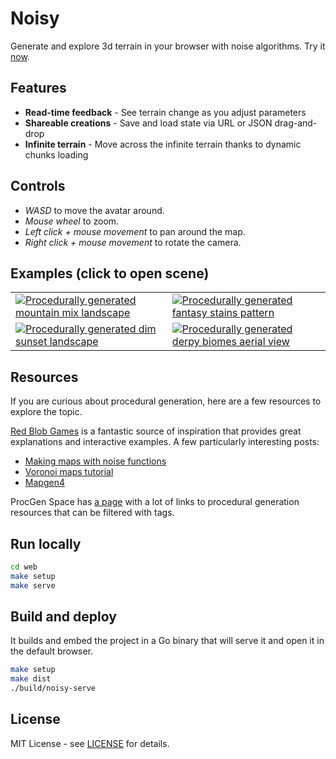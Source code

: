 # Noisy

Generate and explore 3d terrain in your browser with noise algorithms.
Try it [now](https://mooss.github.io/noisy/coriander).

## Features

- **Read-time feedback** - See terrain change as you adjust parameters
- **Shareable creations** - Save and load state via URL or JSON drag-and-drop
- **Infinite terrain** - Move across the infinite terrain thanks to dynamic chunks loading

## Controls

- *WASD* to move the avatar around.
- *Mouse wheel* to zoom.
- *Left click + mouse movement* to pan around the map.
- *Right click + mouse movement* to rotate the camera.

## Examples (click to open scene)

<table>
  <tr>
    <td>
      <a title="Mountain mix" href="https://mooss.github.io/noisy/coriander/?q=N4IghgDiBcoMY1GAjjcAvEAaEAFRIAomgJ7YgBiMAtAIwBM9AdAAwDMAnF9xwOwCsANg44A4jHr8WrTjy69B9XgA4AvjjBlYRUuSrQQZMWgDuIVepAAjAmDRgATuctgAzgQTaASmgCS5MH0QAA8AgFU0AGFyCAcAUwA3AEsAewBXVwBlJPQ43UsbbTsDMAAXZw0Aaw8CJLQ8jWiDMxx8bWIDBL00LuNoaRUOWg42ABZ-Udp-ASFeCxxCpHsAGwrwAHUaooAtezA7DQBFexSAjqQAKwIAORhpQRcu7VuSgDM1sAAhGFomNjUFrZ7AA1NYAcwIi3A9gAKuYcJ4kGA8toocVwJl4SBESAAFIEADSkKBJTACEsOLAAA1TB8XqA0fYAPJYylEkoQjT-EoACwCYChjIMpwpBAhqJJIHKou0fIM73mICg2gAJvVyKgDKEcE4DNUcAA7NBpLHubR1AwAW3IVwMqxwaoMeQsLssAFk0EScAARYlFPZ1GVIACC9gQGgAmmg4RowHKGZLpQiCHKQArLL6Jf7SWqg-AzE6Ah7SQFQgZQz6_UsSgAJVkEfHacpZ6sgEXJ7TihPZqX12VodM4ZWgR0gOs4TUgTA6tD6kBGgwmyxm0AWkDWnC2kD2kCj52K74t6HCvugLvWSXfPMsgzHHBNEAVkCpwdKgij8cgSfTkC6kBzhcQCXHAVxANcNxALcdz3ZxLAAGSrY9wGA7FbGtI90XbVDO0Q9Ek2w0AXzWYddzQTYJz8cg_wA41TVqNAIKg8gYJdWN3gwtAsJxc8hRAK8O1AG8QDvEAHyfIjFRI0dQQogwf2o8gF1-IRl3oq0bTQaD1VYyDbHEAwIg0RsQCjDRMxAGlXRwYsQAQ117JcMBzzAHwSjqDQ2hANgAgQgw4BSBwkjAA0VTiJwLCAA...">
        <img src="https://mooss.github.io/noisy/coriander/scenes/mountain-mix.jpeg" alt="Procedurally generated mountain mix landscape"/>
      </a>
    </td>
    <td>
      <a title="Fantasy stains" href="https://mooss.github.io/noisy/coriander/?q=N4IghgDiBcoMY1GAjjcAvEAaEAFRIAojAIwBMAzAHQDsADAJwCsTJNJJALAzbzgGKkuVOgDZmJCmTpimnSjgDiMUXRq0AHBrWiSDMqwoaAvjjABPAsWjlq7CpyY1ONMhpcuBQjVU50KFDRMopQUdGRuSjBkVNIULFoaTPE8nEkApgC0lMamIABGBGBoYABOILlmAM4ECLAgAEpomGaC0CAAHtjgAKpoAMLdEKXpAG4AlgD2AK5VAMrj6OnRwXmF9cXtYAAuFXlgANa1BONoXWaD7QDu3fj11iCj3W2P3crQdFQMnGyiLnRMLSUZKVApFEoAGz2ZgA6scNgAtEpgYpmACKaH4YAAdtswFVLGZrEgAFYEAByME-on2T3qlK2ADNoeAAEJoG5rcFbABqLIA5gR1kgSgAVCo4OpIMDLerC8AlOYSkBSkAAKQIAGkhdzwGAEHlVWAABqkGigsAM0DyzbgADyyqN2ugojMAElSJwzGB5Ta0JNHQRBXLdbtDQQABZoZmgqD1AAmpCoFBwqHa5xA5XaRxw2LQ02VNXqp3aAFtumT2lCcIn2stcg28gBZNDanAAER1G2Rp3DGwAgiUEGYAJoc7ooqMh7vtMOSyPRlmd6cirZgRN9pA3OsTltridddqDjtd1fgAASgfqGvquxXCvaAc3IGD1tDV9AU5A5djBFrJGTVM0A9HAs2pXMkw0GkcCLUAS2_Cs0GrEBaxAetQXZe9bSfed6lfMEZxAdlnwddoMRwS4QHIkApzcX8EzQJ4gPaFpMzQHMQDzGxk04PJYJAeDyxwSsQGQ1D0LyAAZU8H3AAtnzAcssP9D8Xxk205xVBdoDIBh6NAVC4WYkAQLY7Nui4kB5Jgk40CEkARLEtAJO9ZllMfVT8L9dpiNw0BSKo7pKOPGiYCkfSULQPljNYrMQA4riANWGzizsxCq26cS9jySskHeEA-jMG8QDHMxlxAU1GxwPciOyxsG29fCwCaLZTjMO5wEKMxpK2PNciAA..">
        <img src="https://mooss.github.io/noisy/coriander/scenes/fantasy-stains.jpeg" alt="Procedurally generated fantasy stains pattern"/>
      </a>
    </td>
  </tr>
  <tr>
    <td>
      <a title="Dim sunset" href="https://mooss.github.io/noisy/coriander/?q=N4IghgDiBcoMY1GAjjEAxATgU2yANCAAqIgCiMAjAEwDsAdAJzMuuMAcALO4ejALQ1q9AAwBmNo1oiRlAKwA2QgHEY1OSNES20ypwViAvoTABPUhWghzvNDZCqrAdxCHjIAEakwaMJlfuYADOpAiwIABKaACSBOB8VgAecWAAqmgAwnEQOABuAJYA9gCuQQDK-QBeeFbm7l7hPlZgAC4BJgDWoaT5aMkmWc5xJOGWmjK0kpJyirbQmowi7FNsciowmhpyboQNSL4ANu3gAOrdjQBavmA-JgCKaGXFAHZB2G0mlkgAVqQAcr4AGauEy5f4bejUHbgABCfRBnm8vgAascAOakPbgXwAFQRYSQYBqoCxTXAZXxpAAUqQANKYpHNMAIdwE8AADTUImhYAB4VJvgA8pTGvTmhiTLFmgALFJgLECqyFEWgDH8xkgNqs0iyqzA6FQcIAEzQeEIqCScX8Vi6hGeaGKCJC4V6VgAtnFflYjoQTVY8G5A-4ALJoemEAAiDMa1162saAEFfAgTABNNB4kxgXUkjVawhs3UgfXuKPqmNMk3xpAuf0pUNMlLJKxJyPR_bNAASKpANPCbXLHZAyurIDVuYrmp7RZLhENoD9IG75rQlStaFtIHtVkd7mdoFdIA9hC9IB9IEXAehcMH2KVPfHiMncNHwqsD0IgxArZAM-O84vNBlxAC0QDXQhrRATdtxAXdCH3EBD2PEBT3PS8AncAAZds73AOCQDZMAPVvMkRwLUhH0VKdRz_A1SEXG44gtNYQGtBY7XhPcejQZDULidDAyzYESLQMiCIonCyRfcjwjfb84i_H9aPcADF1RFcrHA1iNzibdKHoRQuJdHjPTQNDTQwk9vEcTQxGoEw-00BQlHAMtNFodgg0IBsQGwoN_MCMBHzAKJml6EwRnALwTGw5p7TcIA...">
        <img src="https://mooss.github.io/noisy/coriander/scenes/dim-sunset.jpeg" alt="Procedurally generated dim sunset landscape"/>
      </a>
    </td>
    <td>
      <a title="Derpy biomes" href="https://mooss.github.io/noisy/coriander/?q=N4IghgDiBcoMY1GAjjcAvEAaEAFRIAojAMwAsZATAHQBstJAjAKxNkDs7AHMzgGIweATiHUSzAAzNWTSmS44A4jEr0a7CRsokujWhWYBfHGACeBYtHJU6DFu2ZcyjCRNr9BzEWI5chEsn92IXYlFWo9dkZoylUhWkp4kloAUwBaRi5DYxAAIwIwNDAAJxBskwBnAgRYEAAlGF5wAWh3cABVNABhbBAIYpSANwBLAHsAVwqAZWH0FNJKHPzawuhwABcynLAAa2qCYbR5kx61gHde_FrLRhI6dn0RJ6faIRIPKzvtMldfv-ZGGFoBI6AFynkCkUADZbEwAdX2KwAWkUwIUTABFIqjXpgSxIABWBAAcjAQbRtoMSUUAGaw8AAITQFyWkLWYAAavSAOYEZZIIoAFTKOBqSDA81q_PARSmIpAYpAACkCABpPls8BgBA5RVgAAaKgk4LApKlmrAAHl5Xr1ezeSYAJJFAAWuLA0ulqxAON1BF55pWaE2ftqbrWdPBUFqABMjr1UGsAB69UprPY4AB2aHG8qqtUOawAtr0iWsYTg42t5tlazkALJodU4AAiGqD7LAh1DSAAgmTqNITABNAeArXh0Be4M2gjhkCRnJtwMCztxnvgC7J3GNqx0EwptZY1vt1fgAASs9qKtqmxXMrWvtF_tPD5AIefYbQi5w0dAVZABEcETEBMBwNMQAzEBszWXMcnzUBCxAEscDLEAKxAACa3BJl729J8FRfPC0CZDdrSPXpThAfscHDOQowIKsQXHECwJACCqSzGBGGoLgKRwBCQCQlCQDQjCsK2HIABlX29MA4M_JAS2Ix8r1AAMp01D9CK_CN6T_TC0CAkAQOdcC0CgmCQAUkBBOE0s0HE-NaxMMA6RUn01JADSIQ7EBSMUkByJAY8QComiQHnH8-kYtAuWAtA2IgyzuMHfjbIONARLE3oJJc0SCmUNZOhMG8QFHExlxAQ06xwXd30kut8rRHywAadlDhMK5wHyEwZPZbNsiAA.">
        <img src="https://mooss.github.io/noisy/coriander/scenes/derpy-biomes.jpeg" alt="Procedurally generated derpy biomes aerial view"/>
      </a>
    </td>
  </tr>
</table>

## Resources

If you are curious about procedural generation, here are a few resources to explore the topic.

[Red Blob Games](https://www.redblobgames.com) is a fantastic source of inspiration that provides great explanations and interactive examples.
A few particularly interesting posts:
 - [Making maps with noise functions](https://www.redblobgames.com/maps/terrain-from-noise/)
 - [Voronoi maps tutorial](https://www.redblobgames.com/x/2022-voronoi-maps-tutorial/)
 - [Mapgen4](https://www.redblobgames.com/maps/mapgen4/)

ProcGen Space has [a page](https://procgen.space/resources) with a lot of links to procedural generation resources that can be filtered with tags.

## Run locally

```bash
cd web
make setup
make serve
```

## Build and deploy

It builds and embed the project in a Go binary that will serve it and open it in the default browser.
```bash
make setup
make dist
./build/noisy-serve
```

## License

MIT License - see [LICENSE](LICENSE) for details.
